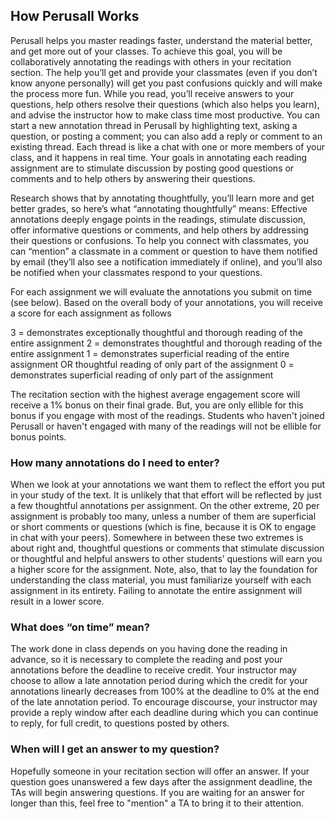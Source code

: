 ## How Perusall Works

Perusall helps you master readings faster, understand the material better, and get more out of your classes. To achieve this goal, you will be collaboratively annotating the readings with others in your recitation section. The help you’ll get and provide your classmates (even if you don’t know anyone personally) will get you past confusions quickly and will make the process more fun. While you read, you’ll receive answers to your questions, help others resolve their questions (which also helps you learn), and advise the instructor how to make class time most productive. You can start a new annotation thread in Perusall by highlighting text, asking a question, or posting a comment; you can also add a reply or comment to an existing thread. Each thread is like a chat with one or more members of your class, and it happens in real time. Your goals in annotating each reading assignment are to stimulate discussion by posting good questions or comments and to help others by answering their questions.

Research shows that by annotating thoughtfully, you’ll learn more and get better grades, so here’s what “annotating thoughtfully” means: Effective annotations deeply engage points in the readings, stimulate discussion, offer informative questions or comments, and help others by addressing their questions or confusions. To help you connect with classmates, you can “mention” a classmate in a comment or question to have them notified by email (they’ll also see a notification immediately if online), and you’ll also be notified when your classmates respond to your questions. 

For each assignment we will evaluate the annotations you submit on time (see below). Based on the overall body of your annotations, you will receive a score for each assignment as follows

3 =	demonstrates exceptionally thoughtful and thorough reading of the entire assignment
2 = 	demonstrates thoughtful and thorough reading of the entire assignment
1 =	demonstrates superficial reading of the entire assignment OR thoughtful reading of only part of the assignment
0 = 	demonstrates superficial reading of only part of the assignment

The recitation section with the highest average engagement score will receive a 1% bonus on their final grade. But, you are only ellible for this bonus if you engage with most of the readings. Students who haven't joined Perusall or haven't engaged with many of the readings will not be ellible for bonus points.


### How many annotations do I need to enter?	

When we look at your annotations we want them to reflect the effort you put in your study of the text. It is unlikely that that effort will be reflected by just a few thoughtful annotations per assignment. On the other extreme, 20 per assignment is probably too many, unless a number of them are superficial or short comments or questions (which is fine, because it is OK to engage in chat with your peers). Somewhere in between these two extremes is about right and, thoughtful questions or comments that stimulate discussion or thoughtful and helpful answers to other students’ questions will earn you a higher score for the assignment. Note, also, that to lay the foundation for understanding the class material, you must familiarize yourself with each assignment in its entirety. Failing to annotate the entire assignment will result in a lower score.


### What does “on time” mean?

The work done in class depends on you having done the reading in advance, so it is necessary to complete the reading and post your annotations before the deadline to receive credit. Your instructor may choose to allow a late annotation period during which the credit for your annotations linearly decreases from 100% at the deadline to 0% at the end of the late annotation period. To encourage discourse, your instructor may provide a reply window after each deadline during which you can continue to reply, for full credit, to questions posted by others. 

### When will I get an answer to my question?

Hopefully someone in your recitation section will offer an answer. If your question goes unanswered a few days after the assignment deadline, the TAs will begin answering questions. If you are waiting for an answer for longer than this, feel free to "mention" a TA to bring it to their attention.



